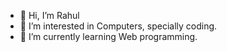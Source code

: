 - 👋 Hi, I’m Rahul
- 👀 I’m interested in Computers, specially coding.
- 🌱 I’m currently learning Web programming.

<!---
RahulPandey10/RahulPandey10 is a ✨ special ✨ repository because its `README.md` (this file) appears on your GitHub profile.
You can click the Preview link to take a look at your changes.
--->
